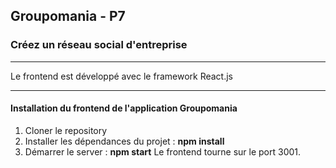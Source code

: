 ## Groupomania - P7 
### Créez un réseau social d'entreprise
___
Le frontend est développé avec le framework React.js
___
#### Installation du frontend de l'application Groupomania

1. Cloner le repository
2. Installer les dépendances du projet : **npm install**
3. Démarrer le server : **npm start**
Le frontend tourne sur le port 3001.
